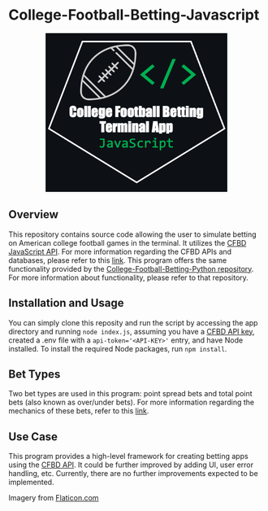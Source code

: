# College-Football-Betting-Javascript
<p align="center">
  <img src="logo.png" />
</p>

## Overview
This repository contains source code allowing the user to simulate betting on American college football games in the terminal. It utilizes the [CFBD JavaScript API][1]. For more information regarding the CFBD APIs and databases, please refer to this [link][2]. This program offers the same functionality provided by the [College-Football-Betting-Python repository][4]. For more information about functionality, please refer to that repository.

## Installation and Usage
You can simply clone this reposity and run the script by accessing the app directory and running `node index.js`, assuming you have a [CFBD API key](https://collegefootballdata.com/key), created a .env file with a `api-token='<API-KEY>'` entry, and have Node installed. To install the required Node packages, run `npm install`.

## Bet Types
Two bet types are used in this program: point spread bets and total point bets (also known as over/under bets). For more information regarding the mechanics of these bets, refer to this [link][3].

## Use Case
This program provides a high-level framework for creating betting apps using the [CFBD API][2]. It could be further improved by adding UI, user error handling, etc. Currently, there are no further improvements expected to be implemented.

Imagery from [Flaticon.com](https://www.flaticon.com/)

[1]: https://github.com/CFBD/cfb.js "CFBD JavaScript API"
[2]: https://collegefootballdata.com/ "CFBD Website"
[3]: https://betandbeat.com/betting/american-football/#:~:text=American%20Football%20Odds,-Odds%20refer%20to&text=There%20are%20three%20types%20of,thing%2C%20only%20in%20different%20formats. "Bet Types Explained"
[4]: https://github.com/edavis0/college-football-betting-python "College-Football-Betting-Python"